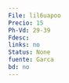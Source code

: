 ```yaml
---
File: lil6uapoo
Precio: 15
Ph-Vd: 29-39
Fdesc: 
links: no
Status: None
fuente: Garca
bd: no
---
```

